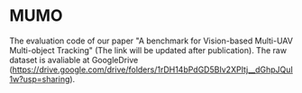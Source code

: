 # MUMO
The evaluation code of our paper "A benchmark for Vision-based Multi-UAV Multi-object Tracking" (The link will be updated after publication).
The raw dataset is avaliable at GoogleDrive (https://drive.google.com/drive/folders/1rDH14bPdGD5BIv2XPItj__dGhpJQuI1w?usp=sharing).
